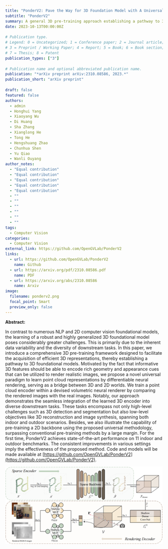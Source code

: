 ```yaml
---
title: "PonderV2: Pave the Way for 3D Foundation Model with A Universal Pre-training Paradigm"
subtitle: "PonderV2"
summary: A general 3D pre-training approach establishing a pathway to 3D foundational models.
date: 2023-10-13T00:00:00Z

# Publication type.
# Legend: 0 = Uncategorized; 1 = Conference paper; 2 = Journal article;
# 3 = Preprint / Working Paper; 4 = Report; 5 = Book; 6 = Book section;
# 7 = Thesis; 8 = Patent
publication_types: ["3"]

# Publication name and optional abbreviated publication name.
publication: "*arXiv preprint arXiv:2310.08586, 2023.*"
publication_short: "arXiv preprint"

draft: false
featured: false
authors:
  - admin
  - Honghui Yang
  - Xiaoyang Wu
  - Di Huang
  - Sha Zhang
  - Xianglong He
  - Tong He
  - Hengshuang Zhao
  - Chunhua Shen
  - Yu Qiao
  - Wanli Ouyang
author_notes:
  - "Equal contribution"
  - "Equal contribution"
  - "Equal contribution"
  - "Equal contribution"
  - "Equal contribution"
  - ""
  - ""
  - ""
  - ""
  - ""
  - ""
tags:
  - Computer Vision
categories:
  - Computer Vision
external_link: https://github.com/OpenGVLab/PonderV2
links:
  - url: https://github.com/OpenGVLab/PonderV2
    name: Github
  - url: https://arxiv.org/pdf/2310.08586.pdf
    name: PDF
  - url: https://arxiv.org/abs/2310.08586
    name: Arxiv
image:
  filename: ponderv2.png
  focal_point: Smart
  preview_only: false
---
```


**Abstract:**

In contrast to numerous NLP and 2D computer vision foundational models, the learning of a robust and highly generalized 3D foundational model poses considerably greater challenges. This is primarily due to the inherent data variability and the diversity of downstream tasks. In this paper, we introduce a comprehensive 3D pre-training framework designed to facilitate the acquisition of efficient 3D representations, thereby establishing a pathway to 3D foundational models. Motivated by the fact that informative 3D features should be able to encode rich geometry and appearance cues that can be utilized to render realistic images, we propose a novel universal paradigm to learn point cloud representations by differentiable neural rendering, serving as a bridge between 3D and 2D worlds. We train a point cloud encoder within a devised volumetric neural renderer by comparing the rendered images with the real images. Notably, our approach demonstrates the seamless integration of the learned 3D encoder into diverse downstream tasks. These tasks encompass not only high-level challenges such as 3D detection and segmentation but also low-level objectives like 3D reconstruction and image synthesis, spanning both indoor and outdoor scenarios. Besides, we also illustrate the capability of pre-training a 2D backbone using the proposed universal methodology, surpassing conventional pre-training methods by a large margin.  For the first time, PonderV2 achieves state-of-the-art performance on 11 indoor and outdoor benchmarks. The consistent improvements in various settings imply the effectiveness of the proposed method. Code and models will be made available at [https://github.com/OpenGVLab/PonderV2](https://github.com/OpenGVLab/PonderV2).


<p align="center">
    <img src="pipeline.png" alt="pipeline" />
</p>
